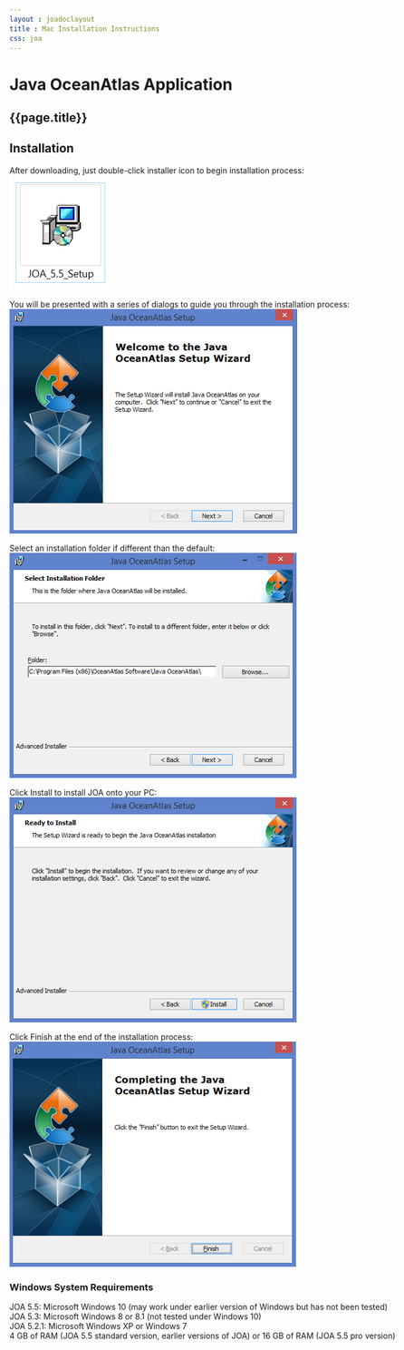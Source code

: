 ```yaml
---
layout : joadoclayout
title : Mac Installation Instructions
css: joa
---
```


<div id="container" class="joa joa_download_windows  row-fluid" style="max-width:125vh;text-align:left;">
<div id="main_content" class="contained span8" style="min-width:122vh">
<div id="top"></div>
	<h1>Java OceanAtlas Application</h1>
	<h2>{{page.title}}</h2>

<h2>Installation</h2>
<p>After downloading, just double-click installer icon to begin installation process:<br>
<img alt="Windows-1" src="assets/images/windows1.jpg"></p>

<p>You will be presented with a series of dialogs to guide you through the installation process:<br>
<img alt="Windows-2" src="assets/images/windows2.jpg"></p>

<p>Select an installation folder if different than the default:<br>
<img alt="Windows-3" src="assets/images/windows3.jpg"></p>

<p>Click Install to install JOA onto your PC:  <br>
<img alt="Windows-4" src="assets/images/windows4.jpg"></p>

<p>Click Finish at the end of the installation process:<br>
<img alt="Windows-5" src="assets/images/windows5.jpg"></p>

<h3>Windows System Requirements</h3>
<p>
JOA 5.5: Microsoft Windows 10 (may work under earlier version of Windows but has not been tested)<br>
JOA 5.3: Microsoft Windows 8 or 8.1 (not tested under Windows 10)<br>
JOA 5.2.1: Microsoft Windows XP or Windows 7<br>
4 GB of RAM (JOA 5.5 standard version, earlier versions of JOA) or 16 GB of RAM (JOA 5.5 pro version)
</p>
